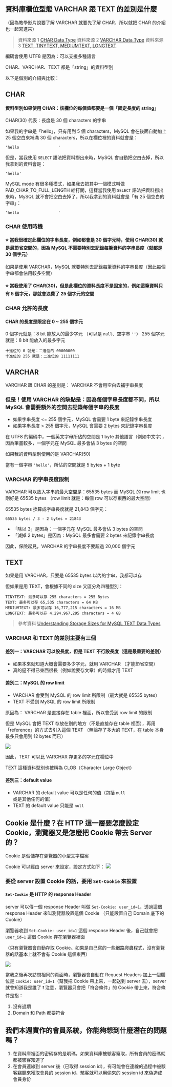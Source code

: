 ## 資料庫欄位型態 VARCHAR 跟 TEXT 的差別是什麼


（因為教學影片說要了解 VARCHAR 就要先了解 CHAR，所以就把 CHAR 的介紹也一起寫進來）

> 資料來源 1 [CHAR Data Type](https://youtu.be/sc1E73QX0Xc)
> 資料來源 2 [VARCHAR Data Type](https://youtu.be/GquwVjgnKDc)
> 資料來源 3 [TEXT, TINYTEXT, MEDIUMTEXT, LONGTEXT](https://youtu.be/qhFkXAWl9s4)


編碼會使用 UTF8 是因為：可以支援多種語言

CHAR、VARCHAR、TEXT 都是「string」的資料型別

以下是個別的介紹與比較：
## CHAR
#### 資料型別如果使用 CHAR：該欄位的每個值都要是一個「固定長度的 string」
CHAR(30) 代表：長度是 30 個 characters 的字串

如果我的字串是「hello」，只有用到 5 個 characters，MySQL 會在後面自動加上 25 個空白來補滿 30 個 characters，所以在欄位裡的資料就會是：
```
'hello                 '
```

但是，當我使用 `SELECT` 語法把資料撈出來時，MySQL 會自動把空白去掉，所以我拿到的資料會是：
```
'hello'
```

MySQL mode 有很多種模式，如果我去把其中一個模式叫做 PAD_CHAR_TO_FULL_LENGTH 給打開，這樣當我使用 `SELECT` 語法把資料撈出來時，MySQL 就不會把空白去掉了，所以我拿到的資料就會是「有 25 個空白的字串」：
```
'hello                 '
```
### CHAR 使用時機
#### :star: 當我很確定此欄位的字串長度，例如都會是 30 個字元時，使用 CHAR(30) 就是最節省空間的，因為 MySQL 不需要特別去記錄每筆資料的字串長度（就都是 30 個字元）

如果是使用 VARCHAR，MySQL 就要特別去記錄每筆資料的字串長度（因此每個字串都會佔用較多空間）
#### :star: 當我使用了 CHAR(30)，但是此欄位的資料長度不是固定的，例如這筆資料只有 5 個字元，那就會浪費了 25 個字元的空間
### CHAR 允許的長度
#### CHAR 的長度是限定在 0 ~ 255 個字元
0 個字元就是：8 bit 能放入的最少字元 （可以是 `null`、空字串 `''`）
255 個字元就是：8 bit 能放入的最多字元
```
十進位的 0 就是：二進位的 00000000
十進位的 255 就是：二進位的 11111111
```
## VARCHAR
VARCHAR 跟 CHAR 的差別是：
VARCHAR 不會用空白去補字串長度
### 但是！使用 VARCHAR 的缺點是：因為每個字串長度都不同，所以 MySQL 會需要額外的空間去記錄每個字串的長度
* 如果字串長度 <= 255 個字元，MySQL 會需要 1 byte 來記錄字串長度
* 如果字串長度 > 255 個字元，MySQL 會需要 2 bytes 來記錄字串長度

在 UTF8 的編碼中，一個英文字母所佔的空間是 1 byte
其他語言（例如中文字），因為筆畫較多，一個字元在 MySQL 最多會佔 3 bytes 的空間

如果我的資料型別使用的是 VARCHAR(50)

當有一個字串 `'hello'`，所佔的空間就是 5 bytes + 1 byte
### VARCHAR 的字串長度限制
VARCHAR 可以放入字串的最大空間是：65535 bytes
而 MySQL 的 row limit 也剛好是 65535 bytes
（row limit 就是：每個 row 可以存東西的最大空間）

65535 bytes 換算成字串長度就是 21,843 個字元：
```
65535 bytes / 3 - 2 bytes = 21843
```
* 「除以 3」是因為：一個字元在 MySQL 最多會佔 3 bytes 的空間
* 「減掉 2 bytes」是因為：MySQL 最多會需要 2 bytes 來記錄字串長度

因此，保險起見，VARCHAR 的字串長度不要超過 20,000 個字元
## TEXT
如果是用 VARCHAR，只要是 65535 bytes 以內的字串，我都可以存

但如果是用 TEXT，會根據不同的 size 又區分為四種型別：
```
TINYTEXT: 最多可以存 255 characters = 255 Bytes
TEXT: 最多可以存 65,535 characters = 64 KB
MEDIUMTEXT: 最多可以存 16,777,215 characters = 16 MB
LONGTEXT: 最多可以存 4,294,967,295 characters = 4 GB
```

> 參考資料 [Understanding Storage Sizes for MySQL TEXT Data Types](https://chartio.com/resources/tutorials/understanding-strorage-sizes-for-mysql-text-data-types/)
### VARCHAR 和 TEXT 的差別主要有三個
#### 差別一：VARCHAR 可以設長度，但是 TEXT 不行設長度（這是最重要的差別）
* 如果本來就知道大概會需要多少字元，就用 VARCHAR （才能節省空間）
* 真的逼不得已東西很長（例如說要存文章）的時候才用 TEXT
#### 差別二：MySQL 的 row limit
* VARCHAR 會受到 MySQL 的 row limit 所限制（最大就是 65535 bytes）
* TEXT 不受到 MySQL 的 row limit 所限制

原因為：
VARCHAR 是直接存在 table 裡面，所以會受到 row limit 的限制

但是 MySQL 會把 TEXT 存放在別的地方（不是直接存在 table 裡面），再用「reference」的方式去引入這個 TEXT
（無論存了多大的 TEXT，在 table 本身最多只會用到 12 bytes 而已）

![](https://i.imgur.com/eVoLMpG.jpg)

因此，TEXT 可以比 VARCHAR 存更多的字元在欄位中

TEXT 這種資料型別也被稱為 CLOB（Character Large Object）
#### 差別三：default value
* VARCHAR 的 default value 可以是任何的值（包括 `null` 或是其他任何的值）
* TEXT 的 default value 只能是 `null`

## Cookie 是什麼？在 HTTP 這一層要怎麼設定 Cookie，瀏覽器又是怎麼把 Cookie 帶去 Server 的？


Cookie 是個儲存在瀏覽器的小型文字檔案

Cookie 可以經由 server 來設定，設定方式如下：
![](https://i.imgur.com/cvG0vPr.jpg)
### 要從 server 設置 Cookie 的話，要用 `Set-Cookie` 來設置
#### `Set-Cookie` 是 HTTP 的 response Header
server 可以傳一個 response Header 叫做 `Set-Cookie: user_id=1`，透過這個 response Header 來叫瀏覽器設置這個 Cookie （只能設置自己 Domain 底下的 Cookie）

瀏覽器收到 `Set-Cookie: user_id=1` 這個 response Header 後，自己就會把 `user_id=1` 這個 Cookie 存在瀏覽器裡面

（只有瀏覽器會自動存取 Cookie。如果是自己寫的一些網路爬蟲程式，沒有瀏覽器的話基本上就不會有 Cookie 這個東西）

![](https://i.imgur.com/JhOa0sL.jpg)

當我之後再次訪問相同的頁面時，瀏覽器會自動在 Request Headers 加上一個欄位是 `Cookie: user_id=1`（幫我把 Cookie 帶上來，一起送到 server 去），server 就會知道我是誰了
:heavy_exclamation_mark: 注意，瀏覽器只會把「符合條件」的 Cookie 帶上來，符合條件是指：
1. 沒有過期
2. Domain 和 Path 都要符合

## 我們本週實作的會員系統，你能夠想到什麼潛在的問題嗎？

1. 在資料庫裡面的密碼存的是明碼，如果資料庫被駭客竊取，所有會員的密碼就都被駭客知道了
2. 在會員連線到 server 後（已取得 session id），有可能會在連線的過程中被駭客竊聽來獲取會員的 session id，駭客就可以用偷來的 session id 來偽造成會員身份
